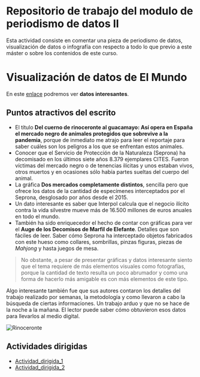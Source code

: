 # Repositorio de trabajo del modulo de periodismo de datos II

Esta actividad consiste en comentar una pieza de periodismo de datos, visualización de datos o infografía con respecto a todo lo que previo a este máster o sobre los contenidos de este curso.

# Visualización de datos de El Mundo

En este [enlace](https://www.elmundo.es/ciencia-y-salud/medio-ambiente/2021/12/30/61bcd569fc6c83a2308b459a.html) podremos ver **datos interesantes**. 

## Puntos atractivos del escrito 

- El título **Del cuerno de rinoceronte al guacamayo: Así opera en España el mercado negro de animales protegidos que sobrevive a la pandemia**, porque de inmediato me atrajo para leer el reportaje para saber cuáles son los peligros a los que se enfrentan estos animales. 
- Conocer que el Servicio de Protección de la Naturaleza (Seprona) ha decomisado en los últimos siete años 8.379 ejemplares CITES. Fueron víctimas del mercado negro o de tenencias ilícitas y unos estaban vivos, otros muertos y en ocasiones sólo había partes sueltas del cuerpo del animal.
- La gráfica **Dos mercados completamente distintos**, sencilla pero que ofrece los datos de la cantidad de especímenes interceptados por el Seprona, desglosado por años desde el 2015. 
-	Un dato interesante es saber que Interpol calcula que el negocio ilícito contra la vida silvestre mueve más de 16.500 millones de euros anuales en todo el mundo.
-	También ha sido enriquecedor el hecho de contar con gráficas para ver el **Auge de los Decomisos de Marfil de Elefante**. Detalles que son fáciles de leer. Saber cómo Seprona ha interceptado objetos fabricados con este hueso como collares, sombrillas, pinzas figuras, piezas de *Mahjong* y hasta juegos de mesa. 

> No obstante, a pesar de presentar gráficas y datos interesante siento que el tema requiere de más elementos visuales como fotografías, porque la cantidad de texto resulta un poco abrumador y como una forma de hacerlo más amigable es con más elementos de este tipo. 

Algo interesante también fue que sus autores contaron los detalles del trabajo realizado por semanas, la metodología y como llevaron a cabo la búsqueda de ciertas informaciones. Un trabajo arduo y que no se hace de la noche a la mañana. El lector puede saber cómo obtuvieron esos datos para llevarlos al medio digital. 


![Rinoceronte](https://e00-elmundo.uecdn.es/assets/multimedia/imagenes/2021/12/29/16408144710211.jpg)


## Actividades dirigidas

- [Actividad_dirigida_1](Ad1.md)
- [Actividad_dirigida_2](ad2.md)
